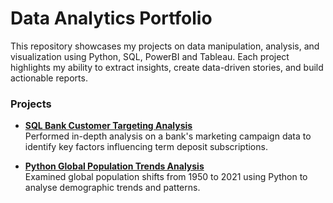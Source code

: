 # Data Analytics Portfolio
This repository showcases my projects on data manipulation, analysis, and visualization using Python, SQL, PowerBI and Tableau. Each project highlights my ability to extract insights, create data-driven stories, and build actionable reports.  
 
### Projects  

- **[SQL Bank Customer Targeting Analysis](https://github.com/ieshreya/Data-Analytics-Portfolio/blob/main/01_SQL_Bank_Customer_Targeting_Analysis/README.md)**  
  Performed in-depth analysis on a bank's marketing campaign data to identify key factors influencing term deposit subscriptions.  

- **[Python Global Population Trends Analysis](https://github.com/ieshreya/Data-Analytics-Portfolio/blob/main/02_Python_Global_Population_Trends_Analysis/README.md)**  
  Examined global population shifts from 1950 to 2021 using Python to analyse demographic trends and patterns.  
